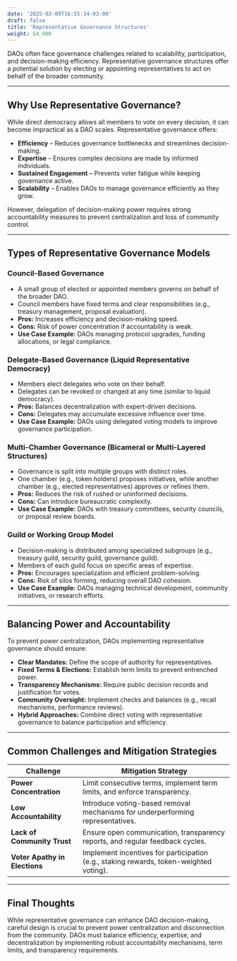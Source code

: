 ```yaml
---
date: '2025-03-09T16:55:34-03:00'
draft: false
title: 'Representative Governance Structures'
weight: 54_000
---
```


DAOs often face governance challenges related to scalability, participation, and decision-making efficiency. Representative governance structures offer a potential solution by electing or appointing representatives to act on behalf of the broader community.  

---

## **Why Use Representative Governance?**  

While direct democracy allows all members to vote on every decision, it can become impractical as a DAO scales. Representative governance offers:  

- **Efficiency** – Reduces governance bottlenecks and streamlines decision-making.  
- **Expertise** – Ensures complex decisions are made by informed individuals.  
- **Sustained Engagement** – Prevents voter fatigue while keeping governance active.  
- **Scalability** – Enables DAOs to manage governance efficiently as they grow.  

However, delegation of decision-making power requires strong accountability measures to prevent centralization and loss of community control.  

---

## **Types of Representative Governance Models**  

### **Council-Based Governance**  
- A small group of elected or appointed members governs on behalf of the broader DAO.  
- Council members have fixed terms and clear responsibilities (e.g., treasury management, proposal evaluation).  
- **Pros:** Increases efficiency and decision-making speed.  
- **Cons:** Risk of power concentration if accountability is weak.  
- **Use Case Example:** DAOs managing protocol upgrades, funding allocations, or legal compliance.  

### **Delegate-Based Governance (Liquid Representative Democracy)**  
- Members elect delegates who vote on their behalf.  
- Delegates can be revoked or changed at any time (similar to liquid democracy).  
- **Pros:** Balances decentralization with expert-driven decisions.  
- **Cons:** Delegates may accumulate excessive influence over time.  
- **Use Case Example:** DAOs using delegated voting models to improve governance participation.  

### **Multi-Chamber Governance (Bicameral or Multi-Layered Structures)**  
- Governance is split into multiple groups with distinct roles.  
- One chamber (e.g., token holders) proposes initiatives, while another chamber (e.g., elected representatives) approves or refines them.  
- **Pros:** Reduces the risk of rushed or uninformed decisions.  
- **Cons:** Can introduce bureaucratic complexity.  
- **Use Case Example:** DAOs with treasury committees, security councils, or proposal review boards.

### **Guild or Working Group Model**  
- Decision-making is distributed among specialized subgroups (e.g., treasury guild, security guild, governance guild).  
- Members of each guild focus on specific areas of expertise.  
- **Pros:** Encourages specialization and efficient problem-solving.  
- **Cons:** Risk of silos forming, reducing overall DAO cohesion.  
- **Use Case Example:** DAOs managing technical development, community initiatives, or research efforts.  

---

## **Balancing Power and Accountability**  

To prevent power centralization, DAOs implementing representative governance should ensure:  

- **Clear Mandates:** Define the scope of authority for representatives.  
- **Fixed Terms & Elections:** Establish term limits to prevent entrenched power.  
- **Transparency Mechanisms:** Require public decision records and justification for votes.  
- **Community Oversight:** Implement checks and balances (e.g., recall mechanisms, performance reviews).  
- **Hybrid Approaches:** Combine direct voting with representative governance to balance participation and efficiency.  

---

## **Common Challenges and Mitigation Strategies**  

| **Challenge** | **Mitigation Strategy** |  
|--------------|----------------------|  
| **Power Concentration** | Limit consecutive terms, implement term limits, and enforce transparency. |  
| **Low Accountability** | Introduce voting-based removal mechanisms for underperforming representatives. |  
| **Lack of Community Trust** | Ensure open communication, transparency reports, and regular feedback cycles. |  
| **Voter Apathy in Elections** | Implement incentives for participation (e.g., staking rewards, token-weighted voting). |  

---

## **Final Thoughts**  

While representative governance can enhance DAO decision-making, careful design is crucial to prevent power centralization and disconnection from the community. DAOs must balance efficiency, expertise, and decentralization by implementing robust accountability mechanisms, term limits, and transparency requirements.  

